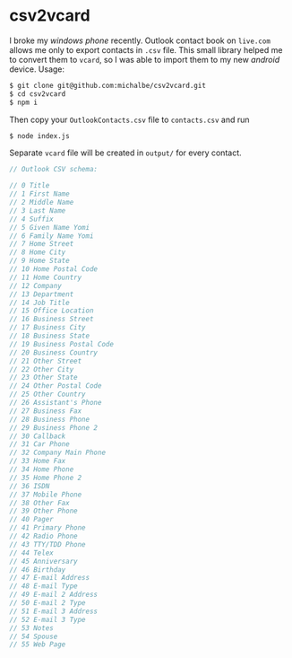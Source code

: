 # csv2vcard

I broke my _windows phone_ recently. Outlook contact book on `live.com` allows me only to export contacts in `.csv` file. This small library helped me to convert them to `vcard`, so I was able to import them to my new _android_ device. Usage:

```bash
$ git clone git@github.com:michalbe/csv2vcard.git
$ cd csv2vcard
$ npm i
```

Then copy your `OutlookContacts.csv` file to `contacts.csv` and run
```bash
$ node index.js
```
Separate `vcard` file will be created in `output/` for every contact.


```javascript
// Outlook CSV schema:

// 0 Title
// 1 First Name
// 2 Middle Name
// 3 Last Name
// 4 Suffix
// 5 Given Name Yomi
// 6 Family Name Yomi
// 7 Home Street
// 8 Home City
// 9 Home State
// 10 Home Postal Code
// 11 Home Country
// 12 Company
// 13 Department
// 14 Job Title
// 15 Office Location
// 16 Business Street
// 17 Business City
// 18 Business State
// 19 Business Postal Code
// 20 Business Country
// 21 Other Street
// 22 Other City
// 23 Other State
// 24 Other Postal Code
// 25 Other Country
// 26 Assistant's Phone
// 27 Business Fax
// 28 Business Phone
// 29 Business Phone 2
// 30 Callback
// 31 Car Phone
// 32 Company Main Phone
// 33 Home Fax
// 34 Home Phone
// 35 Home Phone 2
// 36 ISDN
// 37 Mobile Phone
// 38 Other Fax
// 39 Other Phone
// 40 Pager
// 41 Primary Phone
// 42 Radio Phone
// 43 TTY/TDD Phone
// 44 Telex
// 45 Anniversary
// 46 Birthday
// 47 E-mail Address
// 48 E-mail Type
// 49 E-mail 2 Address
// 50 E-mail 2 Type
// 51 E-mail 3 Address
// 52 E-mail 3 Type
// 53 Notes
// 54 Spouse
// 55 Web Page
```

